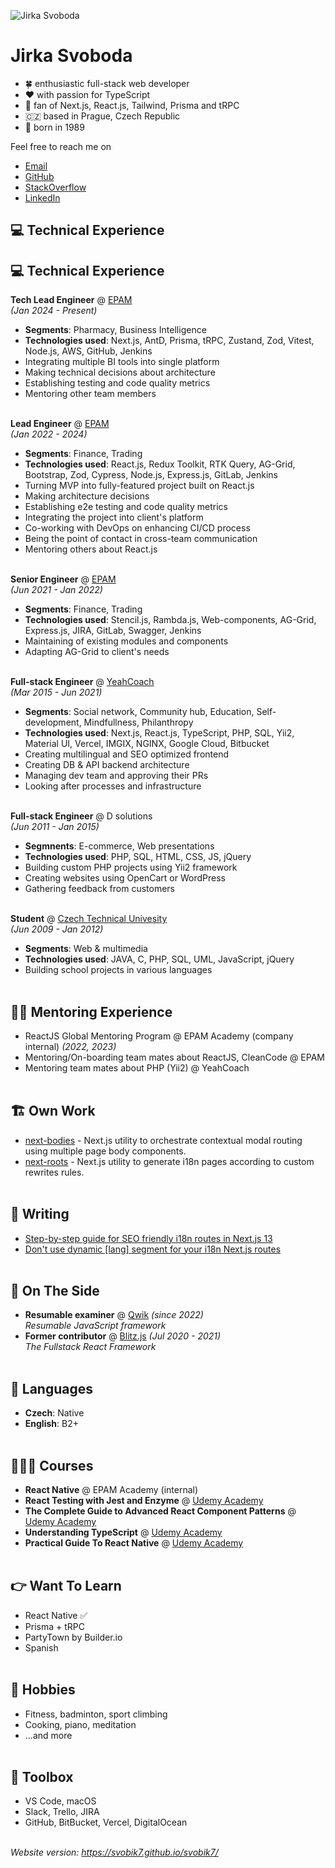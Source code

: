 ![Jirka Svoboda](https://svobik7.github.io/svobik7/jiri-svoboda-avatar.jpg)
# Jirka Svoboda

- 🍀 enthusiastic full-stack web developer
- ❤️ with passion for TypeScript 
- 🚀 fan of Next.js, React.js, Tailwind, Prisma and tRPC 
- 🇨🇿 based in Prague, Czech Republic
- 🎂 born in 1989

Feel free to reach me on 
- [Email](mailto:svobik7@gmail.com)
- [GitHub](https://github.com/svobik7/)
- [StackOverflow](https://stackoverflow.com/users/4610318/jirka-svoboda)
- [LinkedIn](https://www.linkedin.com/in/svobik7)

<div style="page-break-after: always; visibility: hidden"></div>

## 💻 Technical Experience

## 💻 Technical Experience

**Tech Lead Engineer** @ [EPAM](https://www.epam.com/) <br>
_(Jan 2024 - Present)_
  - **Segments**: Pharmacy, Business Intelligence
  - **Technologies used**: Next.js, AntD, Prisma, tRPC, Zustand, Zod, Vitest, Node.js, AWS, GitHub, Jenkins
  - Integrating multiple BI tools into single platform
  - Making technical decisions about architecture
  - Establishing testing and code quality metrics
  - Mentoring other team members
<br><br>

**Lead Engineer** @ [EPAM](https://www.epam.com/) <br>
_(Jan 2022 - 2024)_
  - **Segments**: Finance, Trading
  - **Technologies used**: React.js, Redux Toolkit, RTK Query, AG-Grid, Bootstrap, Zod, Cypress, Node.js, Express.js, GitLab, Jenkins
  - Turning MVP into fully-featured project built on React.js
  - Making architecture decisions
  - Establishing e2e testing and code quality metrics
  - Integrating the project into client's platform
  - Co-working with DevOps on enhancing CI/CD process
  - Being the point of contact in cross-team communication
  - Mentoring others about React.js
<br><br>

**Senior Engineer** @ [EPAM](https://www.epam.com/) <br>
_(Jun 2021 - Jan 2022)_
  - **Segments**: Finance, Trading
  - **Technologies used**: Stencil.js, Rambda.js, Web-components, AG-Grid, Express.js, JIRA, GitLab, Swagger, Jenkins
  - Maintaining of existing modules and components
  - Adapting AG-Grid to client's needs
<br><br>

**Full-stack Engineer** @ [YeahCoach](https://www.yeahcoach.com/) <br>
_(Mar 2015 - Jun 2021)_
  - **Segments**: Social network, Community hub, Education, Self-development, Mindfullness, Philanthropy
  - **Technologies used**: Next.js, React.js, TypeScript, PHP, SQL, Yii2, Material UI, Vercel, IMGIX, NGINX, Google Cloud, Bitbucket
  - Creating multilingual and SEO optimized frontend
  - Creating DB & API backend architecture
  - Managing dev team and approving their PRs
  - Looking after processes and infrastructure
<br><br>

**Full-stack Engineer** @ D solutions <br>
_(Jun 2011 - Jan 2015)_
  - **Segmnents**: E-commerce, Web presentations
  - **Technologies used**: PHP, SQL, HTML, CSS, JS, jQuery
  - Building custom PHP projects using Yii2 framework
  - Creating websites using OpenCart or WordPress
  - Gathering feedback from customers
<br><br>

**Student** @ [Czech Technical Univesity](https://fel.cvut.cz/en/) <br>
_(Jun 2009 - Jan 2012)_
  - **Segments**: Web & multimedia
  - **Technologies used**: JAVA, C, PHP, SQL, UML, JavaScript, jQuery
  - Building school projects in various languages
<br><br>

<div style="page-break-after: always; visibility: hidden"></div>

## 👨‍🏫 Mentoring Experience

- ReactJS Global Mentoring Program @ EPAM Academy (company internal) _(2022, 2023)_
- Mentoring/On-boarding team mates about ReactJS, CleanCode @ EPAM
- Mentoring team mates about PHP (Yii2) @ YeahCoach
<br><br>

## 🏗️ Own Work
- [next-bodies](https://github.com/svobik7/next-bodies) - Next.js utility to orchestrate contextual modal routing using multiple page body components.
- [next-roots](https://github.com/svobik7/next-roots) - Next.js utility to generate i18n pages according to custom rewrites rules.
<br><br>

## 📒 Writing
- [Step-by-step guide for SEO friendly i18n routes in Next.js 13](https://dev.to/svobik7/step-by-step-guide-for-seo-friendly-i18n-routes-in-nextjs-13-3j0f)
- [Don't use dynamic \[lang\] segment for your i18n Next.js routes](https://dev.to/svobik7/dont-use-dynamic-lang-segment-for-your-i18n-nextjs-routes-3k05)
<br><br>

## 📌 On The Side

- **Resumable examiner** @ [Qwik](https://qwik.builder.io/) _(since 2022)_ <br>
_Resumable JavaScript framework_
- **Former contributor** @ [Blitz.js](https://github.com/blitz-js/blitz) _(Jul 2020 - 2021)_ <br>
_The Fullstack React Framework_
<br><br>

## 💬 Languages

- **Czech**: Native <br>
- **English**: B2+
<br><br>

## 👩🏼‍🎓 Courses

- **React Native** @ EPAM Academy (internal)
- **React Testing with Jest and Enzyme** @ [Udemy Academy](https://www.udemy.com/course/react-testing-with-jest-and-enzyme/)
- **The Complete Guide to Advanced React Component Patterns** @ [Udemy Academy](https://www.udemy.com/course/the-complete-guide-to-advanced-react-patterns/)
- **Understanding TypeScript** @ [Udemy Academy](https://www.udemy.com/course/understanding-typescript/)
- **Practical Guide To React Native** @ [Udemy Academy](https://www.udemy.com/course/react-native-the-practical-guide/)
<br><br>

<div style="page-break-after: always; visibility: hidden"></div>

## 👉 Want To Learn

- React Native ✅
- Prisma + tRPC
- PartyTown by Builder.io
- Spanish
<br><br>

## 🙂 Hobbies

- Fitness, badminton, sport climbing
- Cooking, piano, meditation
- ...and more
<br><br>

## 🧰 Toolbox

- VS Code, macOS
- Slack, Trello, JIRA
- GitHub, BitBucket, Vercel, DigitalOcean
<br><br>

_Website version: https://svobik7.github.io/svobik7/_

<!--
**svobik7/svobik7** is a ✨ _special_ ✨ repository because its `README.md` (this file) appears on your GitHub profile.

Here are some ideas to get you started:

- 🔭 I’m currently working on ...
- 🌱 I’m currently learning ...
- 👯 I’m looking to collaborate on ...
- 🤔 I’m looking for help with ...
- 💬 Ask me about ...
- 📫 How to reach me: ...
- 😄 Pronouns: ...
- ⚡ Fun fact: ...
-->
